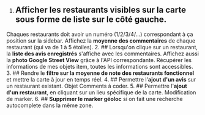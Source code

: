 1. ## Afficher les restaurants visibles sur la carte sous forme de **liste sur le côté gauche**.
Chaques restaurants doit avoir un numéro (1/2/3/4/...) correspondant à ça position sur la sidebar. 
Affichez la **moyenne des commentaires** de chaque restaurant (qui va de 1 à 5 étoiles).
2. ## Lorsqu'on clique sur un restaurant, la **liste des avis enregistrés** s'affiche avec les commentaires. 
Affichez aussi la **photo Google Street View** grâce à l'API correspondante.
Récupérer les informations de mes objets item, toutes les informations sont accessibles.
3. ## Rendre le **filtre sur la moyenne de note des restaurants fonctionnel** et mettre la carte à jour en temps réel. 
4. ## Permettre l'**ajout d'un avis** sur un restaurant existant.
Objet Comments à coder.
5. ## Permettre l'**ajout d'un restaurant**, en cliquant sur un lieu spécifique de la carte.
Modification de marker.
6. ## **Supprimer le marker géoloc** si on fait une recherche autocomplete dans la même zone.
